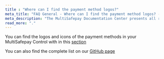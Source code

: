 ```yaml
---
title : "Where can I find the payment method logos?"
meta_title: "FAQ General - Where can I find the payment method logos? - MultiSafepay Docs"
meta_description: "The MultiSafepay Documentation Center presents all relevant information about our Plugins and API. You can also find support pages for payment methods, tools and general questions as well as the contact details of our Support and Integration Teams."
read_more: "."
---
```


You can find the logos and icons of the payment methods in your MultiSafepay Control with in this [section](https://merchant.multisafepay.com/payment-logo-designer)

You can also find the complete list on our [GitHub page](https://github.com/MultiSafepay/MultiSafepay-icons)
